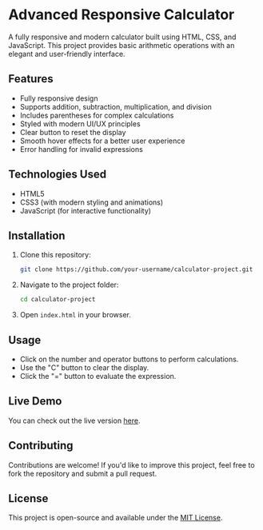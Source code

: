 # Advanced Responsive Calculator

A fully responsive and modern calculator built using HTML, CSS, and JavaScript. This project provides basic arithmetic operations with an elegant and user-friendly interface.

## Features
- Fully responsive design
- Supports addition, subtraction, multiplication, and division
- Includes parentheses for complex calculations
- Styled with modern UI/UX principles
- Clear button to reset the display
- Smooth hover effects for a better user experience
- Error handling for invalid expressions

## Technologies Used
- HTML5
- CSS3 (with modern styling and animations)
- JavaScript (for interactive functionality)

## Installation
1. Clone this repository:
   ```bash
   git clone https://github.com/your-username/calculator-project.git
   ```
2. Navigate to the project folder:
   ```bash
   cd calculator-project
   ```
3. Open `index.html` in your browser.

## Usage
- Click on the number and operator buttons to perform calculations.
- Use the "C" button to clear the display.
- Click the "=" button to evaluate the expression.

## Live Demo
You can check out the live version [here](https://your-live-demo-link.com).

## Contributing
Contributions are welcome! If you'd like to improve this project, feel free to fork the repository and submit a pull request.

## License
This project is open-source and available under the [MIT License](LICENSE).

